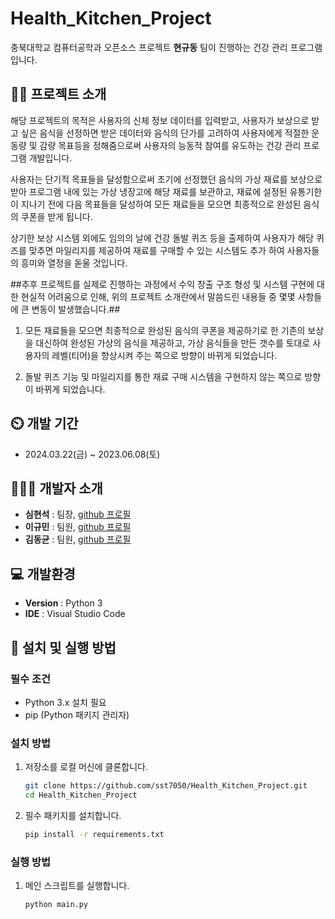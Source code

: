 # Health_Kitchen_Project

충북대학교 컴퓨터공학과 오픈소스 프로젝트 __현규동__ 팀이 진행하는 건강 관리 프로그램입니다.

## 👨‍🏫 프로젝트 소개

해당 프로젝트의 목적은 사용자의 신체 정보 데이터를 입력받고, 사용자가 보상으로 받고 싶은 음식을 선정하면 받은 데이터와 음식의 단가를 고려하여 사용자에게 적절한 운동량 및 감량 목표등을 정해줌으로써 사용자의 능동적 참여를 유도하는 건강 관리 프로그램 개발입니다.

사용자는 단기적 목표들을 달성함으로써 초기에 선정했던 음식의 가상 재료를 보상으로 받아 프로그램 내에 있는 가상 냉장고에 해당 재료를 보관하고, 재료에 설정된 유통기한이 지나기 전에 다음 목표들을 달성하여 모든 재료들을 모으면 최종적으로 완성된 음식의 쿠폰을 받게 됩니다.

상기한 보상 시스템 외에도 임의의 날에 건강 돌발 퀴즈 등을 출제하여 사용자가 해당 퀴즈를 맞추면 마일리지를 제공하여 재료를 구매할 수 있는 시스템도 추가 하여 사용자들의 흥미와 열정을 돋울 것입니다.

##추후 프로젝트를 실제로 진행하는 과정에서 수익 창출 구조 형성 및 시스템 구현에 대한 현실적 어려움으로 인해, 위의 프로젝트 소개란에서 말씀드린 내용들 중 몇몇 사항들에 큰 변동이 발생했습니다.##

1. 모든 재료들을 모으면 최종적으로 완성된 음식의 쿠폰을 제공하기로 한 기존의 보상을 대신하여 완성된 가상의 음식을 제공하고, 가상 음식들을 만든 갯수를 토대로 사용자의 레벨(티어)을 향상시켜 주는 쪽으로 방향이 바뀌게 되었습니다.

2. 돌발 퀴즈 기능 및 마일리지를 통한 재료 구매 시스템을 구현하지 않는 쪽으로 방향이 바뀌게 되었습니다.

## ⏲️ 개발 기간

* 2024.03.22(금) ~ 2023.06.08(토)
  
## 🧑‍🤝‍🧑 개발자 소개 

- **심현석** : 팀장, [github 프로필](https://github.com/sst7050)
- **이규민** : 팀원, [github 프로필](https://github.com/cOcOa-aa)
- **김동균** : 팀원, [github 프로필](https://github.com/gimbab2002)

## 💻 개발환경

- **Version** : Python 3
- **IDE** : Visual Studio Code

## 🚀 설치 및 실행 방법

### 필수 조건
- Python 3.x 설치 필요
- pip (Python 패키지 관리자)

### 설치 방법
1. 저장소를 로컬 머신에 클론합니다.
   ```sh
   git clone https://github.com/sst7050/Health_Kitchen_Project.git
   cd Health_Kitchen_Project

2. 필수 패키지를 설치합니다.
   ```sh
   pip install -r requirements.txt

### 실행 방법
1. 메인 스크립트를 실행합니다.
   ```sh
   python main.py
